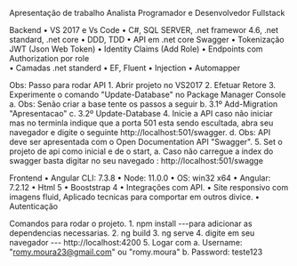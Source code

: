 Apresentação de trabalho Analista Programador e Desenvolvedor Fullstack


Backend
•	VS 2017 e Vs Code
•	C#, SQL SERVER, .net framewor 4.6, .net standard, .net core
•	DDD, TDD
•	API em .net core Swagger
•	Tokenização JWT (Json Web Token)
•	Identity Claims (Add Role)
•	Endpoints com Authorization por role	
•	Camadas .net standerd
•	EF, Fluent
•	Injection
•	Automapper

Obs: Passo para rodar API
	1.	Abrir projeto no VS2017
	2.	Efetuar Retore
	3.	Experimente o comando "Update-Database" no Package Manager Console
		a.	Obs: Senão criar a base tente os passos a seguir
		b.	3.1º Add-Migration "Apresentacao"
		c.	3.2º Update-Database
        4. Inicie a API caso não iniciar mas no terminla indique que a porta 501 esta sendo escultada, abra seu navegador e digite o seguinte http://localhost:501/swagger.
		d.	Obs: API deve ser apresentada com o Open Documentation API "Swagger".
        5. Set o projeto de api como inicial e de o start,
	       a. Caso não carregue a index do swagger basta digitar no seu navegado : http://localhost:501/swagge

Frontend
•	Angular CLI: 7.3.8
•	Node: 11.0.0
•	OS: win32 x64
•	Angular: 7.2.12
•	Html 5
•	Booststrap 4
•	Integrações com API.
•	Site responsivo com imagens fluid, Aplicado tecnicas para comportar em outros divice.
•	Autenticação

Comandos para rodar o projeto.
	1. npm install ---para adicionar as dependencias necessarias.
	2. ng build
	3. ng serve
	4. digite em seu navegador --- http://localhost:4200
	5. Logar com 
		a. Username: "romy.moura23@gmail.com" ou "romy.moura"
		b. Password: teste123


